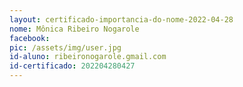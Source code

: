 ```yaml
---
layout: certificado-importancia-do-nome-2022-04-28
nome: Mônica Ribeiro Nogarole
facebook:
pic: /assets/img/user.jpg
id-aluno: ribeironogarole.gmail.com
id-certificado: 202204280427
---
```

